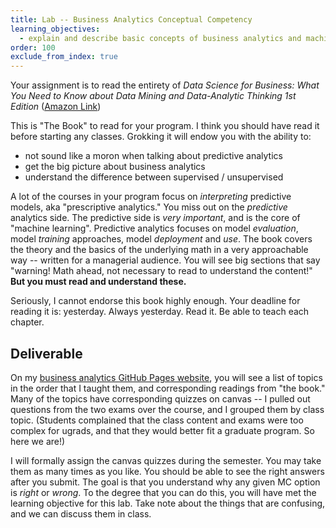 ```yaml
---
title: Lab -- Business Analytics Conceptual Competency
learning_objectives:
  - explain and describe basic concepts of business analytics and machine learning
order: 100
exclude_from_index: true
---
```


Your assignment is to read the entirety of _Data Science for Business: What You Need to Know about Data Mining and Data-Analytic Thinking 1st Edition_ ([Amazon Link](https://www.amazon.com/Data-Science-Business-Data-Analytic-Thinking/dp/1449361323))

This is "The Book" to read for your program. I think you should have read it before starting any classes. Grokking it will endow you with the ability to:

* not sound like a moron when talking about predictive analytics
* get the big picture about business analytics
* understand the difference between supervised / unsupervised

A lot of the courses in your program focus on _interpreting_ predictive models, aka "prescriptive analytics." You miss out on the _predictive_ analytics side. The predictive side is _very important_, and is the core of "machine learning". Predictive analytics focuses on model _evaluation_, model _training_ approaches, model _deployment_ and _use_. The book covers the theory and the basics of the underlying math in a very approachable way -- written for a managerial audience. You will see big sections that say "warning! Math ahead, not necessary to read to understand the content!" **But you must read and understand these.**

Seriously, I cannot endorse this book highly enough. Your deadline for reading it is: yesterday. Always yesterday. Read it. Be able to teach each chapter.

## Deliverable

On my [business analytics GitHub Pages website](https://classes.daveeargle.com/business-analytics/), you will see a list of topics in the order that I taught them, and corresponding readings from "the book." Many of the topics have corresponding quizzes on canvas -- I pulled out questions from the two exams over the course,
and I grouped them by class topic. (Students complained that the class content and exams were too complex for ugrads, and that
they would better fit a graduate program. So here we are!)

I will formally assign the canvas quizzes during the semester. You may take them as many times as you like. You
should be able to see the right answers after you submit. The goal is that you understand why any given MC option is _right_ or _wrong_. To the degree that you can
do this, you will have met the learning objective for this lab. Take note about the things that are
confusing, and we can discuss them in class.
